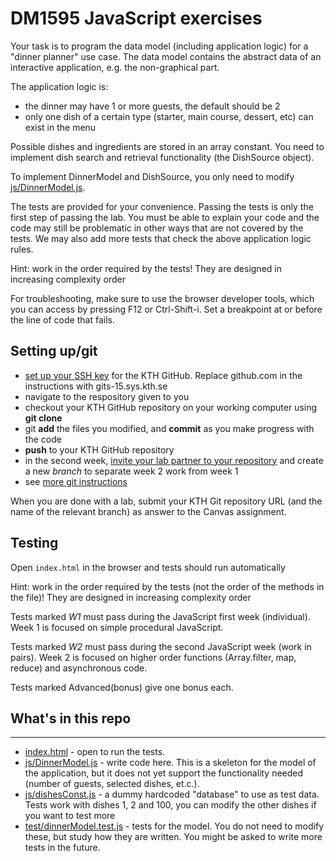 # DM1595 JavaScript exercises

Your task is to program the data model (including application logic) for a "dinner planner" use case. The data model contains the abstract data of an interactive application, e.g. the non-graphical part.

The application logic is:
- the dinner may have 1 or more guests, the default should be 2
- only one dish of a certain type (starter, main course, dessert, etc) can exist in the menu

Possible dishes and ingredients are stored in an array constant. You need to implement dish search and retrieval functionality (the DishSource object).

To implement DinnerModel and DishSource, you only need to modify [js/DinnerModel.js](/js/DinnerModel.js). 

The tests are provided for your convenience. Passing the tests is only the first step of passing the lab. You must be able to explain your code and the code may still be problematic in other ways that are not covered by the tests. We may also add more tests that check the above application logic rules.

Hint: work in the order required by the tests! They are designed in increasing complexity order

For troubleshooting, make sure to use the browser developer tools, which you can access by pressing F12 or Ctrl-Shift-i. Set a breakpoint at or before the line of code that fails.

## Setting up/git
- [set up your SSH key](https://docs.github.com/en/github/authenticating-to-github/generating-a-new-ssh-key-and-adding-it-to-the-ssh-agent) for the KTH GitHub. Replace github.com in the instructions with  gits-15.sys.kth.se
- navigate to the respository given to you
- checkout your KTH GitHub repository on your working computer using **git clone**
- git **add** the files you modified, and **commit** as you make progress with the code
- **push** to your KTH GitHub repository
- in the second week, [invite your lab partner to your repository](https://docs.github.com/en/github/setting-up-and-managing-your-github-user-account/inviting-collaborators-to-a-personal-repository) and create a new *branch* to separate week 2 work from week 1
- see [more git instructions](https://kth.instructure.com/courses/21175/pages/using-git)

When you are done with a lab, submit your KTH Git repository URL (and the name of the relevant branch) as answer to the Canvas assignment.

## Testing

Open `index.html` in the browser and tests should run automatically

Hint: work in the order required by the tests (not the order of the methods in the file)! They are designed in increasing complexity order

Tests marked *W1* must pass during the JavaScript first week (individual). Week 1 is focused on simple procedural JavaScript.

Tests marked *W2* must pass during the second JavaScript week (work in pairs). Week 2 is focused on higher order functions (Array.filter, map, reduce) and asynchronous code. 

Tests marked Advanced(bonus) give one bonus each.

## What's in this repo
-----

* [index.html](/index.html) - open to run the tests. 
* [js/DinnerModel.js](/js/DinnerModel.js) - write code here. This is a skeleton for the model of the application, but it does not yet support the functionality needed (number of guests, selected dishes, et.c.).
* [js/dishesConst.js](/js/dishesConst.js) - a dummy hardcoded "database" to use as test data. Tests work with dishes 1, 2 and 100, you can modify the other dishes if you want to test more
* [test/dinnerModel.test.js](/test/dinnerModel.test.js) - tests for the model. You do not need to modify these, but study how they are written. You might be asked to write more tests in the future. 

